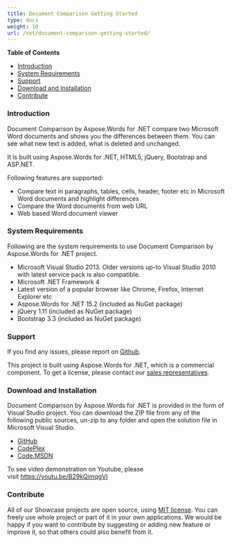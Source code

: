 ```yaml
---
title: Document Comparison Getting Started
type: docs
weight: 10
url: /net/document-comparison-getting-started/
---
```


**Table of Contents**

- [Introduction](#DocumentComparisonGettingStarted-Introduction)
- [System Requirements](#DocumentComparisonGettingStarted-SystemRequirements)
- [Support](#DocumentComparisonGettingStarted-Support)
- [Download and Installation](#DocumentComparisonGettingStarted-DownloadandInstallation)
- [Contribute](#DocumentComparisonGettingStarted-Contribute)

### **Introduction**

Document Comparison by Aspose.Words for .NET compare two Microsoft Word documents and shows you the differences between them. You can see what new text is added, what is deleted and unchanged.

It is built using Aspose.Words for .NET, HTML5, jQuery, Bootstrap and ASP.NET.

Following features are supported:

- Compare text in paragraphs, tables, cells, header, footer etc in Microsoft Word documents and highlight differences
- Compare the Word documents from web URL
- Web based Word document viewer

### **System Requirements**

Following are the system requirements to use Document Comparison by Aspose.Words for .NET project.

- Microsoft Visual Studio 2013. Older versions up-to Visual Studio 2010 with latest service pack is also compatible.
- Microsoft .NET Framework 4
- Latest version of a popular browser like Chrome, Firefox, Internet Explorer etc
- Aspose.Words for .NET 15.2 (included as NuGet package)
- jQuery 1.11 (included as NuGet package)
- Bootstrap 3.3 (included as NuGet package)

### **Support**

If you find any issues, please report on [Github](https://github.com/AsposeShowcase/Document_Comparison_by_Aspose_Words_for_NET/issues).

This project is built using Aspose.Words for .NET, which is a commercial component. To get a license, please contact our [sales representatives](http://www.aspose.com/community/forums/aspose.purchase/220/showforum.aspx).

### **Download and Installation**

Document Comparison by Aspose.Words for .NET is provided in the form of Visual Studio project. You can download the ZIP file from any of the following public sources, un-zip to any folder and open the solution file in Microsoft Visual Studio.

- [GitHub](https://github.com/aspose-words/Aspose.Words-for-.NET)
- [CodePlex](https://worddocumentcomparison.codeplex.com/)
- [Code.MSDN](https://code.msdn.microsoft.com/Document-Comparison-by-b4c49161)

To see video demonstration on Youtube, please visit <https://youtu.be/B29kQimqgVI>

### **Contribute**

All of our Showcase projects are open source, using [MIT license](https://worddocumentcomparison.codeplex.com/license). You can freely use whole project or part of it in your own applications. We would be happy if you want to contribute by suggesting or adding new feature or improve it, so that others could also benefit from it.
